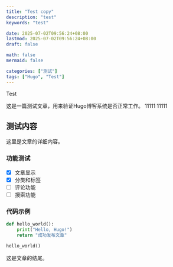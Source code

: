 ```yaml
---
title: "Test copy"
description: "test"
keywords: "test"

date: 2025-07-02T09:56:24+08:00
lastmod: 2025-07-02T09:56:24+08:00
draft: false

math: false
mermaid: false

categories: ["测试"]
tags: ["Hugo", "Test"]
---
```

Test

这是一篇测试文章，用来验证Hugo博客系统是否正常工作。
11111
11111
<!--more-->

## 测试内容

这里是文章的详细内容。

### 功能测试

- [x] 文章显示
- [x] 分类和标签
- [ ] 评论功能
- [ ] 搜索功能

### 代码示例

```python
def hello_world():
    print("Hello, Hugo!")
    return "成功发布文章"

hello_world()
```

这是文章的结尾。
